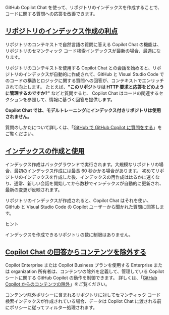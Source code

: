 GitHub Copilot Chat を使って、リポジトリのインデックスを作成することで、コードに関する質問への応答を改善できます。

## [リポジトリのインデックス作成の利点](https://docs.github.com/ja/copilot/using-github-copilot/copilot-chat/indexing-repositories-for-copilot-chat#benefit-of-indexing-repositories)

リポジトリのコンテキストで自然言語の質問に答える Copilot Chat の機能は、リポジトリのセマンティック コード検索インデックスが最新の場合、最適になります。

リポジトリのコンテキストを使用する Copilot Chat との会話を始めると、リポジトリのインデックスが自動的に作成されて、GitHub と Visual Studio Code でのコードの構造とロジックに関する質問への回答が、コンテキストでエンリッチされて向上します。 たとえば、**"このリポジトリは HTTP 要求と応答をどのように管理するのですか?"** などと質問すると、 Copilot Chat はコードの関連するセクションを参照して、情報に基づく回答を提供します。

**Copilot Chat では、モデルトレーニングにインデックス付きリポジトリは使用されません。**

質問のしかたについて詳しくは、「[GitHub で GitHub Copilot に質問をする](https://docs.github.com/ja/copilot/using-github-copilot/asking-github-copilot-questions-in-github)」をご覧ください。

## [インデックスの作成と使用](https://docs.github.com/ja/copilot/using-github-copilot/copilot-chat/indexing-repositories-for-copilot-chat#about-index-creation-and-use)

インデックス作成はバックグラウンドで実行されます。大規模なリポジトリの場合、最初のインデックス作成には最長 60 秒かかる場合があります。 初めてリポジトリのインデックスを作成した後、インデックスの再作成ははるかに速くなり、通常、新しい会話を開始してから数秒でインデックスが自動的に更新され、最新の変更が反映されます。

リポジトリのインデックスが作成されると、Copilot Chat はそれを使い、GitHub と Visual Studio Code の Copilot ユーザーから聞かれた質問に回答します。

ヒント

インデックスを作成できるリポジトリの数に制限はありません。

## [Copilot Chat の回答からコンテンツを除外する](https://docs.github.com/ja/copilot/using-github-copilot/copilot-chat/indexing-repositories-for-copilot-chat#copilot-chat-%E3%81%AE%E5%9B%9E%E7%AD%94%E3%81%8B%E3%82%89%E3%82%B3%E3%83%B3%E3%83%86%E3%83%B3%E3%83%84%E3%82%92%E9%99%A4%E5%A4%96%E3%81%99%E3%82%8B)

Copilot Enterprise または Copilot Business プランを使用する Enterprise または organization 所有者は、コンテンツの除外を定義して、管理している Copilot シートに関する GitHub Copilot の動作を制御できます。 詳しくは、「[GitHub Copilot からのコンテンツの除外](https://docs.github.com/ja/copilot/managing-copilot/managing-github-copilot-in-your-organization/setting-policies-for-copilot-in-your-organization/excluding-content-from-github-copilot)」をご覧ください。

コンテンツ除外ポリシーに含まれるリポジトリに対してセマンティック コード検索インデックスが作成されている場合、データは Copilot Chat に渡される前にポリシーに従ってフィルター処理されます。